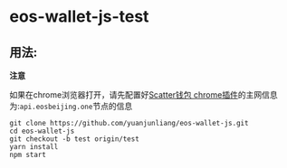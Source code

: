 # eos-wallet-js-test

## 用法:

**注意**

如果在chrome浏览器打开，请先配置好[Scatter钱包 chrome插件](https://chrome.google.com/webstore/detail/scatter/ammjpmhgckkpcamddpolhchgomcojkle)的主网信息为:`api.eosbeijing.one`节点的信息

```
git clone https://github.com/yuanjunliang/eos-wallet-js.git
cd eos-wallet-js
git checkout -b test origin/test
yarn install
npm start
```